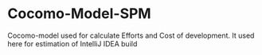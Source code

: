 # Cocomo-Model-SPM
Cocomo-model used for calculate Efforts and Cost of development. It used here for estimation of IntelliJ IDEA build  
